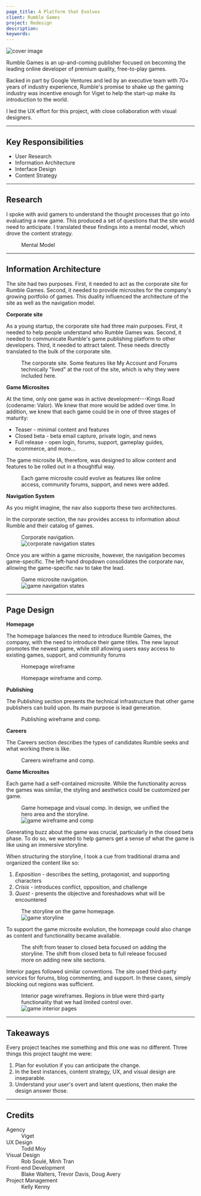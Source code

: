 ```yaml
---
page_title: A Platform that Evolves
client: Rumble Games
project: Redesign
description:
keywords:
---
```


<div class="case-story__hero">
  <img src="/assets/placeholder-hero.svg" data-src="assets/hero.png" alt="cover image" />
</div>

Rumble Games is an up-and-coming publisher focused on becoming the leading online developer of premium quality, free-to-play games.

Backed in part by Google Ventures and led by an executive team with 70+ years of industry experience, Rumble's promise to shake up the gaming industry was incentive enough for Viget to help the start-up make its introduction to the world.

I led the UX effort for this project, with close collaboration with visual designers.

---

<h2>Key Responsibilities</h2>

<div class="main-content__2-col">
  <ul>
    <li>User Research</li>
    <li>Information Architecture</li>
    <li>Interface Design</li>
    <li>Content Strategy</li>
  </ul>
</div>

---

## Research

I spoke with avid gamers to understand the thought processes that go into evaluating a new game. This produced a set of questions that the site would need to anticipate. I translated these findings into a mental model, which drove the content strategy.

<figure>
  <figcaption>Mental Model</figcaption>
  <img src="/assets/placeholder-800.svg" data-src="assets/mental-model.png" alt="" />
</figure>

---

## Information Architecture

The site had two purposes. First, it needed to act as the corporate site for Rumble Games. Second, it needed to provide microsites for the company's growing portfolio of games. This duality influenced the architecture of the site as well as the navigation model.

**Corporate site**

As a young startup, the corporate site had three main purposes. First, it needed to help people understand who Rumble Games was. Second, it needed to communicate Rumble's game publishing platform to other developers. Third, it needed to attract talent. These needs directly translated to the bulk of the corporate site.

<figure class="full-bleed">
  <figcaption>The corporate site. Some features like My Account and Forums technically "lived" at the root of the site, which is why they were included here.</figcaption>
  <img src="/assets/placeholder-2000.svg" data-src="assets/sitemap.png" alt="" />
</figure>

**Game Microsites**

At the time, only one game was in active development---Kings Road (codename: Valor). We knew that more would be added over time. In addition, we knew that each game could be in one of three stages of maturity:

* Teaser - minimal content and features
* Closed beta - beta email capture, private login, and news
* Full release - open login, forums, support, gameplay guides, ecommerce, and more...

The game microsite IA, therefore, was designed to allow content and features to be rolled out in a thoughtful way.

<figure class="full-bleed">
  <figcaption>Each game microsite could evolve as features like online access, community forums, support, and news were added.</figcaption>
  <img src="/assets/placeholder-2000.svg" data-src="assets/game-page-ia.png" alt="" />
</figure>

**Navigation System**

As you might imagine, the nav also supports these two architectures.

In the corporate section, the nav provides access to information about Rumble and their catalog of games.

<figure>
  <figcaption>Corporate navigation. </figcaption>
  <img src="/assets/placeholder-800.svg" data-src="assets/nav-corp.png" alt="corporate navigation states" />
</figure>

Once you are within a game microsite, however, the navigation becomes game-specific. The left-hand dropdown consolidates the corporate nav, allowing the game-specific nav to take the lead.

<figure>
  <figcaption>Game microsite navigation.</figcaption>
  <img src="/assets/placeholder-800.svg" data-src="assets/nav-game.png" alt="game navigation states" />
</figure>

---

## Page Design

**Homepage**

The homepage balances the need to introduce Rumble Games, the company, with the need to introduce their game titles. The new layout promotes the newest game, while still allowing users easy access to existing games, support, and community forums

<figure>
  <figcaption>Homepage wireframe</figcaption>
  <img src="/assets/placeholder-800.svg" data-src="assets/homepage.png" alt="" />
</figure>

<figure>
  <figcaption>Homepage wireframe and comp.</figcaption>
  <img  src="/assets/placeholder-800.svg" data-src="assets/homepage-wireframe-comp.png" alt="" />
</figure>

**Publishing**

The Publishing section presents the technical infrastructure that other game publishers can build upon. Its main purpose is lead generation.

<figure>
  <figcaption>Publishing wireframe and comp.</figcaption>
  <img  src="/assets/placeholder-800.svg" data-src="assets/publishing-wireframe-comp.png" alt="" />
</figure>

**Careers**

The Careers section describes the types of candidates Rumble seeks and what working there is like.

<figure>
  <figcaption>Careers wireframe and comp.</figcaption>
  <img  src="/assets/placeholder-800.svg" data-src="assets/careers-wireframe-comp.png" alt="" />
</figure>

**Game Microsites**

Each game had a self-contained microsite. While the functionality across the games was similar, the styling and aesthetics could be customized per game.

<figure>
  <figcaption>Game homepage and visual comp. In design, we unified the hero area and the storyline.</figcaption>
  <img src="/assets/placeholder-800.svg" data-src="assets/game-wireframe-comp.png" alt="game wireframe and comp" />
</figure>

Generating buzz about the game was crucial, particularly in the closed beta phase. To do so, we wanted to help gamers get a sense of what the game is like using an immersive storyline.

When structuring the storyline, I took a cue from traditional drama and organized the content like so:

1. _Exposition_ - describes the setting, protagonist, and supporting characters
2. _Crisis_ - introduces conflict, opposition, and challenge
3. _Quest_ - presents the objective and foreshadows what will be encountered

<figure>
  <figcaption>The storyline on the game homepage.</figcaption>
  <img src="/assets/placeholder-800.svg" data-src="assets/game-storyline.png" alt="game storyline" />
</figure>

To support the game microsite evolution, the homepage could also change as content and functionality became  available.

<figure>
  <figcaption>The shift from teaser to closed beta focused on adding the storyline. The shift from closed beta to full release focused more on adding new site sections. </figcaption>
  <img src="/assets/placeholder-800.svg" data-src="assets/game-page-evolution.png" alt="" />
</figure>

Interior pages followed similar conventions. The site used third-party services for forums, blog commenting, and support. In these cases, simply blocking out regions was sufficient.

<figure>
  <figcaption>Interior page wireframes. Regions in blue were third-party functionality that we had limited control over.</figcaption>
  <img  src="/assets/placeholder-800.svg" data-src="assets/game-interior.png" alt="game interior pages" />
</figure>

---

## Takeaways

Every project teaches me something and this one was no different. Three things this project taught me were:

1. Plan for evolution if you can anticipate the change.
1. In the best instances, content strategy, UX, and visual design are inseparable.
1. Understand your user's overt and latent questions, then make the design answer those.

---

## Credits

<dl>
  <dt>Agency</dt> <dd>Viget</dd>
  <dt>UX Design</dt> <dd>Todd Moy</dd>
  <dt>Visual Design</dt> <dd>Rob Soulé, Minh Tran</dd>
  <dt>Front-end Development</dt> <dd>Blake Walters, Trevor Davis, Doug Avery</dd>
  <dt>Project Management</dt> <dd>Kelly Kenny</dd>
</dl>

